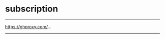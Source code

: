 # subscription #
***  ***  ***  ***  ***  ***  ***
https://ghproxy.com/...
***  ***  ***  ***  ***  ***  ***
